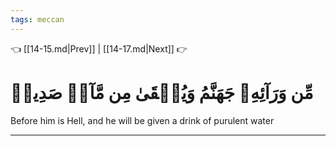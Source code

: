 ```yaml
---
tags: meccan
---
```


👈 [[14-15.md|Prev]] | [[14-17.md|Next]] 👉

# مِّن وَرَآئِهِۦ جَهَنَّمُ وَيُسۡقَىٰ مِن مَّآءٖ صَدِيدٖ

Before him is Hell, and he will be given a drink of purulent water

---

